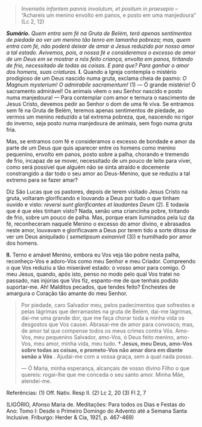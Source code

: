 > *Invenietis infantem pannis involutum, et positum in praesepio* – “Achareis um menino envolto em panos, e posto em uma manjedoura” (Lc 2, 12)

***Sumário.** Quem entra sem fé na Gruta de Belém, terá apenas sentimentos de piedade ao ver um menino tão tenro em tamanha pobreza; mas, quem entra com fé, não poderá deixar de amar a Jesus reduzido por nosso amor a tal estado. Avivemos, pois, a nossa fé e consideremos o excesso de amor de um Deus em se mostrar a nós feito criança, envolta em panos, tiritando de frio, necessitado de todas as coisas. E para que? Para ganhar o amor dos homens, suas criaturas.* **I.** Quando a Igreja contempla o mistério prodigioso de um Deus nascido numa gruta, exclama cheia de pasmo: *O Magnum mysterium! O admirabile sacramentum!* (1) — Ó grande mistério! Ó sacramento admirável! Os animais vêem o seu Senhor nascido e posto numa manjedoura! — Para contemplar com amor e ternura o nascimento de Jesus Cristo, devemos pedir ao Senhor o dom de uma fé viva. Se entramos sem fé na Gruta de Belém, teremos apenas sentimentos de piedade, ao vermos um menino reduzido a tal extrema pobreza, que, nascendo no rigor do inverno, seja posto numa manjedoura de animais, sem fogo numa gruta fria.

Mas, se entramos com fé e consideramos o excesso de bondade e amor da parte de um Deus que quis aparecer entre os homens como menino pequenino, envolto em panos, posto sobre a palha, chorando e tremendo de frio, incapaz de se mover, necessitado de um pouco de leite para viver, como será possível que alguém não se sinta atraído e docemente constrangido a dar todo o seu amor ao Deus-Menino, que se reduziu a tal extremo para se fazer amar?

Diz São Lucas que os pastores, depois de terem visitado Jesus Cristo na gruta, voltaram glorificando e louvando a Deus por tudo o que tinham ouvido e visto: *reversi sunt glorificantes et laudantes Deum* (2). E todavia que é que eles tinham visto? Nada, senão uma criancinha pobre, tiritando de frio, sobre um pouco de palha. Mas, porque eram iluminados pela luz da fé, reconheceram naquele Menino o excesso do amor divino, e abrasados neste amor, louvavam e glorificavam a Deus por terem tido a sorte ditosa de ver um Deus aniquilado ( *semetipsum exinanivit* (3)) e humilhado por amor dos homens.

**II.** Terno e amável Menino, embora eu Vos veja tão pobre nesta palha, reconheço-Vos e adoro-Vos como meu Senhor e meu Criador. Compreendo o que Vos reduziu a tão miserável estado: o vosso amor para comigo. Ó meu Jesus, quando, após isto, penso no modo pelo qual Vos tratei no passado, nas injúrias que Vos fiz, espanto-me de que tenhais podido suportar-me. Ah! Malditos pecados, que tendes feito? Enchestes de amargura o Coração tão amante do meu Senhor.

> Por piedade, caro Salvador meu, pelos padecimentos que sofrestes e pelas lágrimas que derramastes na gruta de Belém, dai-me lágrimas, dai-me uma grande dor, que me faça chorar toda a minha vida os desgostos que Vos causei. Abrasai-me de amor para convosco; mas, de amor tal que compense todos os meus crimes contra Vós. Amo-Vos, meu pequenino Salvador, amo-Vos, ó Deus feito menino, amo-Vos, meu amor, minha vida, meu tudo. **† Jesus, meu Deus, amo-Vos sobre todas as coisas, e prometo-Vos não amar dora em diante senão a Vós** . Ajudai-me com a vossa graça, sem a qual nada posso.
>
> — Ó Maria, minha esperança, alcançais de vosso divino Filho o que quereis: rogai-lhe que me conceda o seu santo amor. Minha Mãe, atendei-me.

Referências: (1) Off. Nativ. Resp II. (2) Lc 2, 20 (3) Fl 2, 7

(LIGÓRIO, Afonso Maria de. Meditações: Para todos os Dias e Festas do Ano: Tomo I: Desde o Primeiro Domingo do Advento até a Semana Santa Inclusive. Friburgo: Herder & Cia, 1921, p. 467-469)
